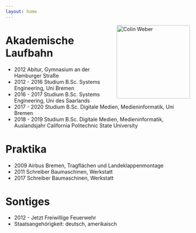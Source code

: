 ```yaml
---
layout: home
---
```


<div style="float:right;"><a href="https://colinweber.github.io"><img src="/assets/webercolin.jpg" alt="Colin Weber" width="200"/></a></div>

# Akademische Laufbahn
<ul>
  <li>2012 Abitur, Gymnasium an der Hamburger Straße</li>
  <li>2012 - 2016 Studium B.Sc. Systems Engineering, Uni Bremen</li>
  <li>2016 - 2017 Studium B.Sc. Systems Engineering, Uni des Saarlands</li>
  <li>2017 - 2020 Studium B.Sc. Digitale Medien, Medieninformatik, Uni Bremen</li>
  <li>2018 - 2019 Studium B.Sc. Digitale Medien, Medieninformatik, Auslandsjahr California Politechnic State University</li>
</ul>  

# Praktika
<ul>
  <li>2009 Airbus Bremen, Tragflächen und Landeklappenmontage </li>
  <li>2011 Schreiber Baumaschinen, Werkstatt</li>
  <li>2017 Schreiber Baumaschinen, Werkstatt</li>
</ul> 

# Sontiges
<ul>
  <li>2012 - Jetzt Freiwillige Feuerwehr</li>
  <li>Staatsangehörigkeit: deutsch, amerikaisch</li>
</ul>
